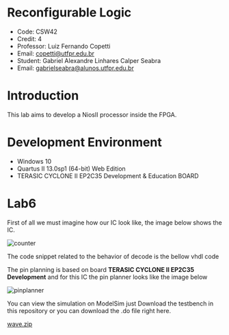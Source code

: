 # Reconfigurable Logic

- Code: CSW42
- Credit: 4
- Professor: Luiz Fernando Copetti
- Email: copetti@utfpr.edu.br
- Student: Gabriel Alexandre Linhares Calper Seabra
- Email: gabrielseabra@alunos.utfpr.edu.br




# Introduction
<p>This lab aims to develop a NiosII processor inside the FPGA. <p>

# Development Environment
- Windows 10
- Quartus II 13.0sp1 (64-bit) Web Edition
- TERASIC CYCLONE II EP2C35 Development & Education BOARD

# Lab6

First of all we must imagine how our IC look like, the image below shows the IC.

![counter](https://user-images.githubusercontent.com/48101913/164028414-9cc0080b-26c7-457e-979f-5f9ad4dcbfa5.jpg)

The code snippet related to the behavior of decode is the bellow vhdl code

The pin planning is based on board **TERASIC CYCLONE II EP2C35 Development** and for this IC the pin planner looks like the image below

![pinplanner](https://user-images.githubusercontent.com/48101913/164029227-0dea4445-76ad-447f-be01-7052c611c122.PNG)

You can view the simulation on ModelSim just Download the testbench in this repository or you can download the .do file right here.

[wave.zip](https://github.com/Calperxd/calperxd_CSW41/files/8354520/wave.zip)
